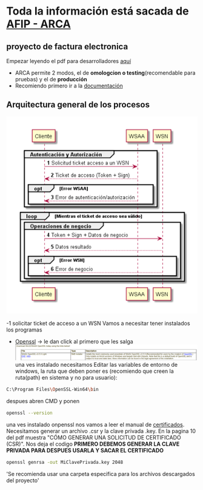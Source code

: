 # Toda la información está sacada de [AFIP - ARCA](https://www.afip.gob.ar/ws/)

## proyecto de factura electronica

Empezar leyendo el pdf para desarrolladores [aquí](https://www.afip.gob.ar/fe/ayuda/documentos/WSSEG-ManualParaElDesarrollador_ARCA-0.9.pdf)

* ARCA permite 2 modos, el de **omologcion o testing**(recomendable para pruebas) y el de **producción**
* Recomiendo primero ir a la [documentación](https://www.afip.gob.ar/ws/documentacion/arquitectura-general.asp) 

## Arquitectura general de los procesos

![Image Alt](./components-readme/arquitectura-general.png)

-1 solicitar ticket de acceso a un WSN
Vamos a necesitar tener instalados los programas

* [Openssl](https://slproweb.com/products/Win32OpenSSL.html) -> le dan click al primero que les salga ![Image Alt](./components-readme/openssl-donwload.png)
una ves instalado necesitamos Editar las variables de entorno de windows, la ruta que deben poner es (recomiendo que creen la ruta(path) en sistema y no para usuario):

```bash
C:\Program Files\OpenSSL-Win64\bin
```

despues abren CMD y ponen

```bash
openssl --version
```

una ves instalado onpenssl nos vamos a leer el manual de [certificados](https://www.afip.gob.ar/ws/WSASS/WSASS_manual.pdf).
Necesitamos generar un archivo .csr y la clave privada .key.
En la pagina 10 del pdf muestra "CÓMO GENERAR UNA SOLICITUD DE CERTIFICADO (CSR)".
Nos deja el codigo **PRIMERO DEBEMOS GENERAR LA CLAVE PRIVADA PARA DESPUES USARLA Y SACAR EL CERTIFICADO**

```bash
openssl genrsa -out MiClavePrivada.key 2048
```

'Se recomienda usar una carpeta especifica para los archivos descargados del proyecto'